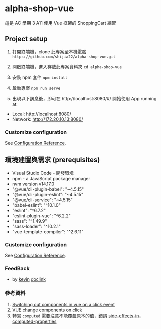 # alpha-shop-vue
這是 AC 學期 3 A11 使用 Vue 框架的 ShoppingCart 練習

## Project setup

1. 打開終端機，clone 此專案至本機電腦
   `https://github.com/shijia22/alpha-shop-vue.git`

2. 開啟終端機，進入存放此專案資料夾
   `cd alpha-shop-vue`

3. 安裝 npm 套件
   `npm install`

4. 啟動專案
   `npm run serve`

5. 出現以下訊息後，即可在 http://localhost:8080/#/ 開始使用
App running at:

- Local: http://localhost:8080/
- Network: http://172.20.10.13:8080/

### Customize configuration

See [Configuration Reference](https://cli.vuejs.org/config/).

## 環境建置與需求 (prerequisites)

- Visual Studio Code - 開發環境
- npm - a JavaScript package manager
- nvm version v14.17.0
- "@vue/cli-plugin-babel": "~4.5.15"
- "@vue/cli-plugin-eslint": "~4.5.15"
- "@vue/cli-service": "~4.5.15"
- "babel-eslint": "^10.1.0"
- "eslint": "^6.7.2"
- "eslint-plugin-vue": "^6.2.2"
- "sass": "^1.49.9"
- "sass-loader": "^10.2.1"
- "vue-template-compiler": "^2.6.11"

### Customize configuration
See [Configuration Reference](https://cli.vuejs.org/config/).

### FeedBack 

- by [kevin](https://github.com/kevinshu1995) [doclink](https://hackmd.io/QcFVpvirStqxoCGFhr4tSA?view)


### 參考資料
1. [Switching out components in vue on a click event](https://stackoverflow.com/questions/66086887/vue-change-components-on-click)
2. [VUE change components on click](https://stackoverflow.com/questions/66086887/vue-change-components-on-click)
3. 轉寫 `computed` 需要注意不能覆蓋原本的值，錯誤 [side-effects-in-computed-properties](https://stackoverflow.com/questions/56160641/side-effects-in-computed-properties)
